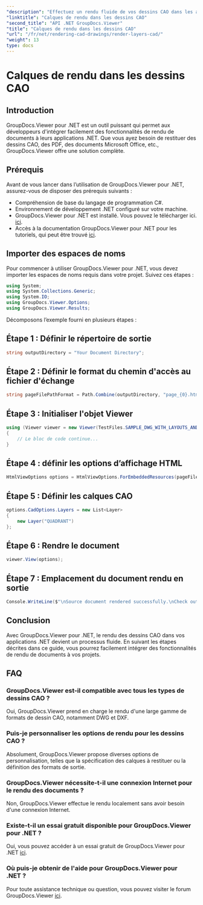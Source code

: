 ```yaml
---
"description": "Effectuez un rendu fluide de vos dessins CAO dans les applications .NET avec GroupDocs.Viewer pour .NET. Explorez les options de rendu, personnalisez les calques et bien plus encore."
"linktitle": "Calques de rendu dans les dessins CAO"
"second_title": "API .NET GroupDocs.Viewer"
"title": "Calques de rendu dans les dessins CAO"
"url": "/fr/net/rendering-cad-drawings/render-layers-cad/"
"weight": 13
type: docs
---
```

# Calques de rendu dans les dessins CAO

## Introduction
GroupDocs.Viewer pour .NET est un outil puissant qui permet aux développeurs d'intégrer facilement des fonctionnalités de rendu de documents à leurs applications .NET. Que vous ayez besoin de restituer des dessins CAO, des PDF, des documents Microsoft Office, etc., GroupDocs.Viewer offre une solution complète.
## Prérequis
Avant de vous lancer dans l’utilisation de GroupDocs.Viewer pour .NET, assurez-vous de disposer des prérequis suivants :
- Compréhension de base du langage de programmation C#.
- Environnement de développement .NET configuré sur votre machine.
- GroupDocs.Viewer pour .NET est installé. Vous pouvez le télécharger ici. [ici](https://releases.groupdocs.com/viewer/net/).
- Accès à la documentation GroupDocs.Viewer pour .NET pour les tutoriels, qui peut être trouvé [ici](https://tutorials.groupdocs.com/viewer/net/).

## Importer des espaces de noms
Pour commencer à utiliser GroupDocs.Viewer pour .NET, vous devez importer les espaces de noms requis dans votre projet. Suivez ces étapes :

```csharp
using System;
using System.Collections.Generic;
using System.IO;
using GroupDocs.Viewer.Options;
using GroupDocs.Viewer.Results;
```

Décomposons l’exemple fourni en plusieurs étapes :
## Étape 1 : Définir le répertoire de sortie
```csharp
string outputDirectory = "Your Document Directory";
```
## Étape 2 : Définir le format du chemin d'accès au fichier d'échange
```csharp
string pageFilePathFormat = Path.Combine(outputDirectory, "page_{0}.html");
```
## Étape 3 : Initialiser l'objet Viewer
```csharp
using (Viewer viewer = new Viewer(TestFiles.SAMPLE_DWG_WITH_LAYOUTS_AND_LAYERS))
{
    // Le bloc de code continue...
}
```
## Étape 4 : définir les options d’affichage HTML
```csharp
HtmlViewOptions options = HtmlViewOptions.ForEmbeddedResources(pageFilePathFormat);
```
## Étape 5 : Définir les calques CAO
```csharp
options.CadOptions.Layers = new List<Layer>
{
    new Layer("QUADRANT")
};
```
## Étape 6 : Rendre le document
```csharp
viewer.View(options);
```
## Étape 7 : Emplacement du document rendu en sortie
```csharp
Console.WriteLine($"\nSource document rendered successfully.\nCheck output in {outputDirectory}.");
```

## Conclusion
Avec GroupDocs.Viewer pour .NET, le rendu des dessins CAO dans vos applications .NET devient un processus fluide. En suivant les étapes décrites dans ce guide, vous pourrez facilement intégrer des fonctionnalités de rendu de documents à vos projets.
## FAQ
### GroupDocs.Viewer est-il compatible avec tous les types de dessins CAO ?
Oui, GroupDocs.Viewer prend en charge le rendu d'une large gamme de formats de dessin CAO, notamment DWG et DXF.
### Puis-je personnaliser les options de rendu pour les dessins CAO ?
Absolument, GroupDocs.Viewer propose diverses options de personnalisation, telles que la spécification des calques à restituer ou la définition des formats de sortie.
### GroupDocs.Viewer nécessite-t-il une connexion Internet pour le rendu des documents ?
Non, GroupDocs.Viewer effectue le rendu localement sans avoir besoin d'une connexion Internet.
### Existe-t-il un essai gratuit disponible pour GroupDocs.Viewer pour .NET ?
Oui, vous pouvez accéder à un essai gratuit de GroupDocs.Viewer pour .NET [ici](https://releases.groupdocs.com/).
### Où puis-je obtenir de l'aide pour GroupDocs.Viewer pour .NET ?
Pour toute assistance technique ou question, vous pouvez visiter le forum GroupDocs.Viewer [ici](https://forum.groupdocs.com/c/viewer/9).
